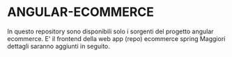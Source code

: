 # ANGULAR-ECOMMERCE

In questo repository sono disponibili solo i sorgenti del progetto angular ecommerce. 
E' il frontend della web app (repo) ecommerce spring 
Maggiori dettagli saranno aggiunti in seguito. 
